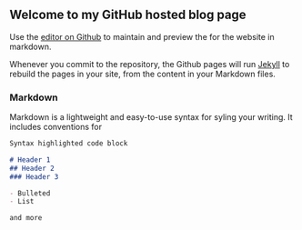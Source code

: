 ## Welcome to my GitHub hosted blog page

Use the [editor on Github](https://github.com/shawnajean/octocat.github.io/edit/master/index.md) to maintain and preview the for the website in markdown.

Whenever you commit to the repository, the Github pages will run [Jekyll](https://jekyllrb.com/) to rebuild the pages in your site, from the
content in your Markdown files.

### Markdown

Markdown is a lightweight and easy-to-use syntax for syling your writing. It includes conventions for

```markdown
Syntax highlighted code block

# Header 1
## Header 2
### Header 3

- Bulleted
- List

and more

